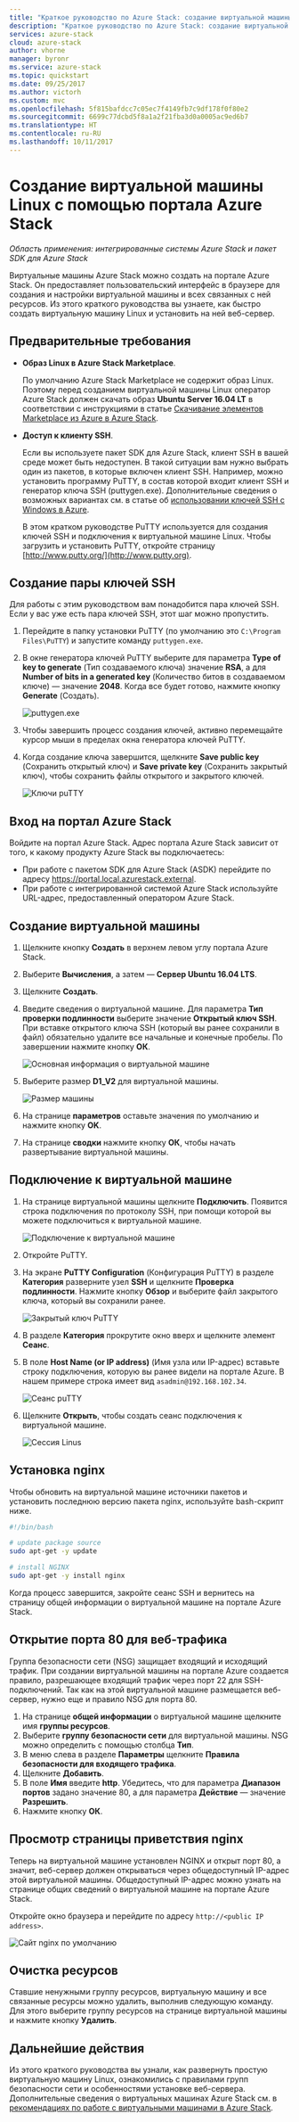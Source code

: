 ```yaml
---
title: "Краткое руководство по Azure Stack: создание виртуальной машины с помощью портала"
description: "Краткое руководство по Azure Stack: создание виртуальной машины Linux c помощью портала"
services: azure-stack
cloud: azure-stack
author: vhorne
manager: byronr
ms.service: azure-stack
ms.topic: quickstart
ms.date: 09/25/2017
ms.author: victorh
ms.custom: mvc
ms.openlocfilehash: 5f815bafdcc7c05ec7f4149fb7c9df178f0f80e2
ms.sourcegitcommit: 6699c77dcbd5f8a1a2f21fba3d0a0005ac9ed6b7
ms.translationtype: HT
ms.contentlocale: ru-RU
ms.lasthandoff: 10/11/2017
---
```

# <a name="create-a-linux-virtual-machine-with-the-azure-stack-portal"></a>Создание виртуальной машины Linux с помощью портала Azure Stack

*Область применения: интегрированные системы Azure Stack и пакет SDK для Azure Stack*

Виртуальные машины Azure Stack можно создать на портале Azure Stack. Он предоставляет пользовательский интерфейс в браузере для создания и настройки виртуальной машины и всех связанных с ней ресурсов. Из этого краткого руководства вы узнаете, как быстро создать виртуальную машину Linux и установить на ней веб-сервер.

## <a name="prerequisites"></a>Предварительные требования

* **Образ Linux в Azure Stack Marketplace**.

   По умолчанию Azure Stack Marketplace не содержит образ Linux. Поэтому перед созданием виртуальной машины Linux оператор Azure Stack должен скачать образ **Ubuntu Server 16.04 LT** в соответствии с инструкциями в статье [Скачивание элементов Marketplace из Azure в Azure Stack](../azure-stack-download-azure-marketplace-item.md).

* **Доступ к клиенту SSH**.

   Если вы используете пакет SDK для Azure Stack, клиент SSH в вашей среде может быть недоступен. В такой ситуации вам нужно выбрать один из пакетов, в которые включен клиент SSH. Например, можно установить программу PuTTY, в состав которой входит клиент SSH и генератор ключа SSH (puttygen.exe). Дополнительные сведения о возможных вариантах см. в статье об [использовании ключей SSH с Windows в Azure](https://docs.microsoft.com/en-us/azure/virtual-machines/linux/ssh-from-windows#windows-packages-and-ssh-clients).

   В этом кратком руководстве PuTTY используется для создания ключей SSH и подключения к виртуальной машине Linux. Чтобы загрузить и установить PuTTY, откройте страницу [http://www.putty.org/](http://www.putty.org).

## <a name="create-an-ssh-key-pair"></a>Создание пары ключей SSH

Для работы с этим руководством вам понадобится пара ключей SSH. Если у вас уже есть пара ключей SSH, этот шаг можно пропустить.

1. Перейдите в папку установки PuTTY (по умолчанию это ```C:\Program Files\PuTTY```) и запустите команду ```puttygen.exe```.
2. В окне генератора ключей PuTTY выберите для параметра **Type of key to generate** (Тип создаваемого ключа) значение **RSA**, а для **Number of bits in a generated key** (Количество битов в создаваемом ключе) — значение **2048**. Когда все будет готово, нажмите кнопку **Generate** (Создать).

   ![puttygen.exe](media/azure-stack-quick-linux-portal/Putty01.PNG)

3. Чтобы завершить процесс создания ключей, активно перемещайте курсор мыши в пределах окна генератора ключей PuTTY.
4. Когда создание ключа завершится, щелкните **Save public key** (Сохранить открытый ключ) и **Save private key** (Сохранить закрытый ключ), чтобы сохранить файлы открытого и закрытого ключей.

   ![Ключи puTTY](media/azure-stack-quick-linux-portal/Putty02.PNG)



## <a name="sign-in-to-the-azure-stack-portal"></a>Вход на портал Azure Stack

Войдите на портал Azure Stack. Адрес портала Azure Stack зависит от того, к какому продукту Azure Stack вы подключаетесь:

* При работе с пакетом SDK для Azure Stack (ASDK) перейдите по адресу https://portal.local.azurestack.external.
* При работе с интегрированной системой Azure Stack используйте URL-адрес, предоставленный оператором Azure Stack.

## <a name="create-the-virtual-machine"></a>Создание виртуальной машины

1. Щелкните кнопку **Создать** в верхнем левом углу портала Azure Stack.

2. Выберите **Вычисления**, а затем — **Сервер Ubuntu 16.04 LTS**.
3. Щелкните **Создать**.

4. Введите сведения о виртуальной машине. Для параметра **Тип проверки подлинности** выберите значение **Открытый ключ SSH**. При вставке открытого ключа SSH (который вы ранее сохранили в файл) обязательно удалите все начальные и конечные пробелы. По завершении нажмите кнопку **ОК**.

   ![Основная информация о виртуальной машине](media/azure-stack-quick-linux-portal/linux-01.PNG)

5. Выберите размер **D1_V2** для виртуальной машины.

   ![Размер машины](media/azure-stack-quick-linux-portal/linux-02.PNG)

6. На странице **параметров** оставьте значения по умолчанию и нажмите кнопку **OK**.

7. На странице **сводки** нажмите кнопку **OК**, чтобы начать развертывание виртуальной машины.


## <a name="connect-to-the-virtual-machine"></a>Подключение к виртуальной машине

1. На странице виртуальной машины щелкните **Подключить**. Появится строка подключения по протоколу SSH, при помощи которой вы можете подключиться к виртуальной машине.

   ![Подключение к виртуальной машине](media/azure-stack-quick-linux-portal/linux-03.PNG)

2. Откройте PuTTY.
3. На экране **PuTTY Configuration** (Конфигурация PuTTY) в разделе **Категория** разверните узел **SSH** и щелкните **Проверка подлинности**. Нажмите кнопку **Обзор** и выберите файл закрытого ключа, который вы сохранили ранее.

   ![Закрытый ключ PuTTY](media/azure-stack-quick-linux-portal/Putty03.PNG)
4. В разделе **Категория** прокрутите окно вверх и щелкните элемент **Сеанс**.
5. В поле **Host Name (or IP address)** (Имя узла или IP-адрес) вставьте строку подключения, которую вы ранее видели на портале Azure. В нашем примере строка имеет вид ```asadmin@192.168.102.34```.
 
   ![Сеанс puTTY](media/azure-stack-quick-linux-portal/Putty04.PNG)
6. Щелкните **Открыть**, чтобы создать сеанс подключения к виртуальной машине.

   ![Сессия Linus](media/azure-stack-quick-linux-portal/Putty05.PNG)

## <a name="install-nginx"></a>Установка nginx

Чтобы обновить на виртуальной машине источники пакетов и установить последнюю версию пакета nginx, используйте bash-скрипт ниже. 

```bash 
#!/bin/bash

# update package source
sudo apt-get -y update

# install NGINX
sudo apt-get -y install nginx
```

Когда процесс завершится, закройте сеанс SSH и вернитесь на страницу общей информации о виртуальной машине на портале Azure Stack.


## <a name="open-port-80-for-web-traffic"></a>Открытие порта 80 для веб-трафика 

Группа безопасности сети (NSG) защищает входящий и исходящий трафик. При создании виртуальной машины на портале Azure создается правило, разрешающее входящий трафик через порт 22 для SSH-подключений. Так как на этой виртуальной машине размещается веб-сервер, нужно еще и правило NSG для порта 80.

1. На странице **общей информации** о виртуальной машине щелкните имя **группы ресурсов**.
2. Выберите **группу безопасности сети** для виртуальной машины. NSG можно определить с помощью столбца **Тип**. 
3. В меню слева в разделе **Параметры** щелкните **Правила безопасности для входящего трафика**.
4. Щелкните **Добавить**.
5. В поле **Имя** введите **http**. Убедитесь, что для параметра **Диапазон портов** задано значение 80, а для параметра **Действие** — значение **Разрешить**. 
6. Нажмите кнопку **ОК**.


## <a name="view-the-nginx-welcome-page"></a>Просмотр страницы приветствия nginx

Теперь на виртуальной машине установлен NGINX и открыт порт 80, а значит, веб-сервер должен открываться через общедоступный IP-адрес этой виртуальной машины. Общедоступный IP-адрес можно узнать на странице общих сведений о виртуальной машине на портале Azure Stack.

Откройте окно браузера и перейдите по адресу ```http://<public IP address>```.

![Сайт nginx по умолчанию](media/azure-stack-quick-linux-portal/linux-04.PNG)


## <a name="clean-up-resources"></a>Очистка ресурсов

Ставшие ненужными группу ресурсов, виртуальную машину и все связанные ресурсы можно удалить, выполнив следующую команду. Для этого выберите группу ресурсов на странице виртуальной машины и нажмите кнопку **Удалить**.

## <a name="next-steps"></a>Дальнейшие действия

Из этого краткого руководства вы узнали, как развернуть простую виртуальную машину Linux, ознакомились с правилами групп безопасности сети и особенностями установке веб-сервера. Дополнительные сведения о виртуальных машинах Azure Stack см. в [рекомендациях по работе с виртуальными машинами в Azure Stack](azure-stack-vm-considerations.md).

